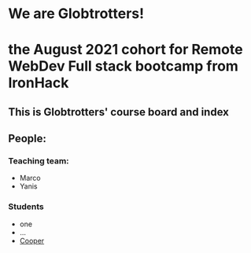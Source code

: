 # We are Globtrotters!
# the August 2021 cohort for Remote WebDev Full stack bootcamp from IronHack

## This is Globtrotters' course board and index

## People:
### Teaching team:
- Marco
- Yanis

### Students
- one
- ...
- [Cooper](Coops023)
